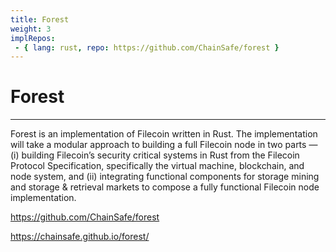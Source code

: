 ```yaml
---
title: Forest 
weight: 3
implRepos:
 - { lang: rust, repo: https://github.com/ChainSafe/forest }
---
```


# Forest
---

Forest is an implementation of Filecoin written in Rust. The implementation will take a modular approach to building a full Filecoin node in two parts — (i) building Filecoin’s security critical systems in Rust from the Filecoin Protocol Specification, specifically the virtual machine, blockchain, and node system, and (ii) integrating functional components for storage mining and storage & retrieval markets to compose a fully functional Filecoin node implementation.

https://github.com/ChainSafe/forest

https://chainsafe.github.io/forest/